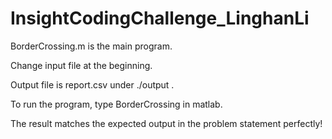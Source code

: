 # InsightCodingChallenge_LinghanLi
BorderCrossing.m is the main program.

Change input file at the beginning.

Output file is report.csv under ./output .

To run the program, type BorderCrossing in matlab.

The result matches the expected output in the problem statement perfectly!
